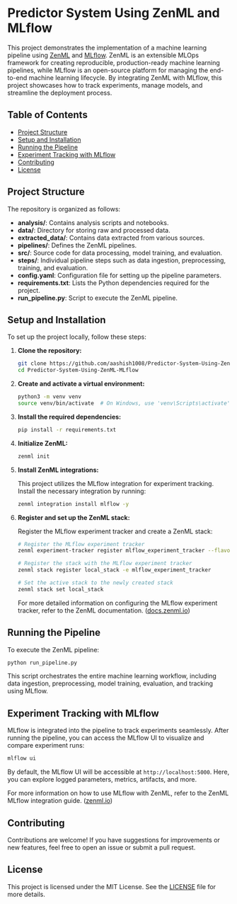 # Predictor System Using ZenML and MLflow

This project demonstrates the implementation of a machine learning pipeline using [ZenML](https://zenml.io/) and [MLflow](https://mlflow.org/). ZenML is an extensible MLOps framework for creating reproducible, production-ready machine learning pipelines, while MLflow is an open-source platform for managing the end-to-end machine learning lifecycle. By integrating ZenML with MLflow, this project showcases how to track experiments, manage models, and streamline the deployment process.

## Table of Contents

- [Project Structure](#project-structure)
- [Setup and Installation](#setup-and-installation)
- [Running the Pipeline](#running-the-pipeline)
- [Experiment Tracking with MLflow](#experiment-tracking-with-mlflow)
- [Contributing](#contributing)
- [License](#license)

## Project Structure

The repository is organized as follows:

- **analysis/**: Contains analysis scripts and notebooks.
- **data/**: Directory for storing raw and processed data.
- **extracted_data/**: Contains data extracted from various sources.
- **pipelines/**: Defines the ZenML pipelines.
- **src/**: Source code for data processing, model training, and evaluation.
- **steps/**: Individual pipeline steps such as data ingestion, preprocessing, training, and evaluation.
- **config.yaml**: Configuration file for setting up the pipeline parameters.
- **requirements.txt**: Lists the Python dependencies required for the project.
- **run_pipeline.py**: Script to execute the ZenML pipeline.

## Setup and Installation

To set up the project locally, follow these steps:

1. **Clone the repository:**

   ```bash
   git clone https://github.com/aashish1008/Predictor-System-Using-ZenML-MLflow.git
   cd Predictor-System-Using-ZenML-MLflow
   ```

2. **Create and activate a virtual environment:**

   ```bash
   python3 -m venv venv
   source venv/bin/activate  # On Windows, use 'venv\Scripts\activate'
   ```

3. **Install the required dependencies:**

   ```bash
   pip install -r requirements.txt
   ```

4. **Initialize ZenML:**

   ```bash
   zenml init
   ```

5. **Install ZenML integrations:**

   This project utilizes the MLflow integration for experiment tracking. Install the necessary integration by running:

   ```bash
   zenml integration install mlflow -y
   ```

6. **Register and set up the ZenML stack:**

   Register the MLflow experiment tracker and create a ZenML stack:

   ```bash
   # Register the MLflow experiment tracker
   zenml experiment-tracker register mlflow_experiment_tracker --flavor=mlflow

   # Register the stack with the MLflow experiment tracker
   zenml stack register local_stack -e mlflow_experiment_tracker

   # Set the active stack to the newly created stack
   zenml stack set local_stack
   ```

   For more detailed information on configuring the MLflow experiment tracker, refer to the ZenML documentation. ([docs.zenml.io](https://docs.zenml.io/stack-components/experiment-trackers/mlflow?utm_source=chatgpt.com))

## Running the Pipeline

To execute the ZenML pipeline:

```bash
python run_pipeline.py
```

This script orchestrates the entire machine learning workflow, including data ingestion, preprocessing, model training, evaluation, and tracking using MLflow.

## Experiment Tracking with MLflow

MLflow is integrated into the pipeline to track experiments seamlessly. After running the pipeline, you can access the MLflow UI to visualize and compare experiment runs:

```bash
mlflow ui
```

By default, the MLflow UI will be accessible at `http://localhost:5000`. Here, you can explore logged parameters, metrics, artifacts, and more.

For more information on how to use MLflow with ZenML, refer to the ZenML MLflow integration guide. ([zenml.io](https://www.zenml.io/integrations/mlflow?utm_source=chatgpt.com))

## Contributing

Contributions are welcome! If you have suggestions for improvements or new features, feel free to open an issue or submit a pull request.

## License

This project is licensed under the MIT License. See the [LICENSE](LICENSE) file for more details.
